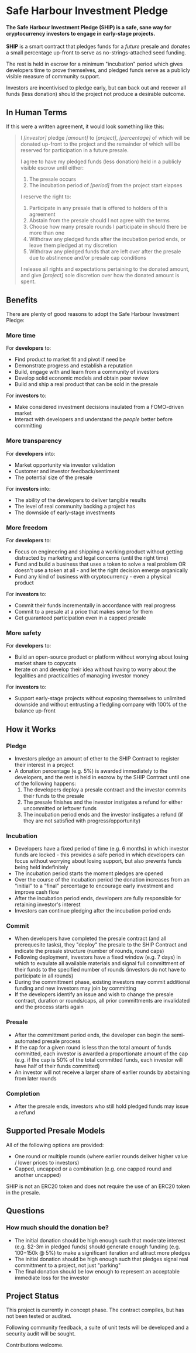 # Safe Harbour Investment Pledge

#### The Safe Harbour Investment Pledge (SHIP) is a safe, sane way for cryptocurrency investors to engage in early-stage projects.

**SHIP** is a smart contract that pledges funds for a _future_ presale and donates a small percentage up-front to serve as no-strings-attached seed funding.

The rest is held in escrow for a minimum "incubation" period which gives developers time to prove themselves, and pledged funds serve as a publicly visible measure of community support. 

Investors are incentivised to pledge early, but can back out and recover all funds (less donation) should the project not produce a desirable outcome.

## In Human Terms

If this were a written agreement, it would look something like this:

> I _[investor]_ pledge _[amount]_ to _[project]_, _[percentage]_ of which will be donated up-front to the project and the remainder of which will be reserved for participation in a future presale.
>
> I agree to have my pledged funds (less donation) held in a publicly visible escrow until either:
>   1. The presale occurs
>   2. The incubation period of _[period]_ from the project start elapses
>
> I reserve the right to:
>   1. Participate in any presale that is offered to holders of this agreement
>   2. Abstain from the presale should I not agree with the terms
>   3. Choose how many presale rounds I participate in should there be more than one
>   4. Withdraw any pledged funds after the incubation period ends, or leave them pledged at my discretion
>   5. Withdraw any pledged funds that are left over after the presale due to abstinence and/or presale cap conditions
>
> I release all rights and expectations pertaining to the donated amount, and give _[project]_ sole discretion over how the donated amount is spent.

## Benefits

There are plenty of good reasons to adopt the Safe Harbour Investment Pledge:

### More time

For <b>developers</b> to:
- Find product to market fit and pivot if need be
- Demonstrate progress and establish a reputation
- Build, engage with and learn from a community of investors
- Develop solid economic models and obtain peer review
- Build and ship a real product that can be sold in the presale

For <b>investors</b> to:
- Make considered investment decisions insulated from a FOMO-driven market
- Interact with developers and understand the <i>people</i> better before committing

### More transparency

For <b>developers</b> into:
- Market opportunity via investor validation
- Customer and investor feedback/sentiment
- The potential size of the presale

For <b>investors</b> into:
- The ability of the developers to deliver tangible results
- The level of real community backing a project has
- The downside of early-stage investments

### More freedom

For <b>developers</b> to:
- Focus on engineering and shipping a working product without getting distracted by marketing and legal concerns (until the right time)
- Fund and build a business that uses a token to solve a real problem OR doesn't use a token at all - and let the right decision emerge organically
- Fund any kind of business with cryptocurrency - even a physical product

For <b>investors</b> to:
- Commit their funds incrementally in accordance with real progress
- Commit to a presale at a price that makes sense for them
- Get guaranteed participation even in a capped presale

### More safety

For <b>developers</b> to:
- Build an open-source product or platform without worrying about losing market share to copycats
- Iterate on and develop their idea without having to worry about the legalities and practicalities of managing investor money

For <b>investors</b> to:
- Support early-stage projects without exposing themselves to unlimited downside and without entrusting a fledgling company with 100% of the balance up-front

## How it Works

### Pledge
- Investors pledge an amount of ether to the SHIP Contract to register their interest in a project
- A donation percentage (e.g. 5%) is awarded immediately to the developers, and the rest is held in escrow by the SHIP Contract until one of the following happens:
  1. The developers deploy a presale contract and the investor commits their funds to the presale
  2. The presale finishes and the investor instigates a refund for either uncommitted or leftover funds
  3. The incubation period ends and the investor instigates a refund (if they are not satisfied with progress/opportunity)

### Incubation
- Developers have a fixed period of time (e.g. 6 months) in which investor funds are locked - this provides a safe period in which developers can focus without worrying about losing support, but also prevents funds being held indefinitely
- The incubation period starts the moment pledges are opened
- Over the course of the incubation period the donation increases from an "initial" to a "final" percentage to encourage early investment and improve cash flow
- After the incubation period ends, developers are fully responsible for retaining investor's interest
- Investors can continue pledging after the incubation period ends

### Commit
- When developers have completed the presale contract (and all prerequesite tasks), they "deploy" the presale to the SHIP Contract and indicate the presale structure (number of rounds, round caps)
- Following deployment, investors have a fixed window (e.g. 7 days) in which to evaulate all available materials and signal full committment of their funds to the specified number of rounds (investors do not have to participate in all rounds)
- During the committment phase, existing investors may commit additional funding and new investors may join by committing
- If the developers identify an issue and wish to change the presale contract, duration or rounds/caps, all prior committments are invalidated and the process starts again

### Presale
- After the committment period ends, the developer can begin the semi-automated presale process
- If the cap for a given round is less than the total amount of funds committed, each investor is awarded a proportionate amount of the cap (e.g. if the cap is 50% of the total committed funds, each investor will have half of their funds committed)
- An investor will not receive a larger share of earlier rounds by abstaining from later rounds

### Completion
- After the presale ends, investors who still hold pledged funds may issue a refund

## Supported Presale Models

All of the following options are provided:
- One round or multiple rounds (where earlier rounds deliver higher value / lower prices to investors)
- Capped, uncapped or a combination (e.g. one capped round and another uncapped)

SHIP is not an ERC20 token and does not require the use of an ERC20 token in the presale.

## Questions

### How much should the donation be?
- The initial donation should be high enough such that moderate interest (e.g. $2-3m in pledged funds) should generate enough funding (e.g. $100-$150k @ 5%) to make a significant iteration and attract more pledges
- The initial donation should be high enough such that pledges signal real committment to a project, not just "parking"
- The final donation should be low enough to represent an acceptable immediate loss for the investor

## Project Status
This project is currently in concept phase. The contract compiles, but has not been tested or audited.

Following community feedback, a suite of unit tests will be developed and a security audit will be sought.

Contributions welcome.
